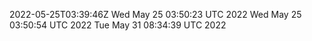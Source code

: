 2022-05-25T03:39:46Z
Wed May 25 03:50:23 UTC 2022
Wed May 25 03:50:54 UTC 2022
Tue May 31 08:34:39 UTC 2022
